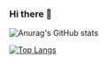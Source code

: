 ### Hi there 👋

![Anurag's GitHub stats](https://github-readme-stats.vercel.app/api?username=jsimonkzn&show_icons=true&theme=dark&count_private=true)


[![Top Langs](https://github-readme-stats.vercel.app/api/top-langs/?username=jsimonkzn)](https://github.com/anuraghazra/github-readme-stats)
